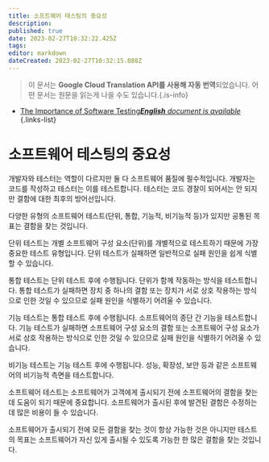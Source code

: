 ```yaml
---
title: 소프트웨어 테스팅의 중요성
description: 
published: true
date: 2023-02-27T10:32:22.425Z
tags: 
editor: markdown
dateCreated: 2023-02-27T10:32:15.088Z
---
```


> 이 문서는 **Google Cloud Translation API를 사용해 자동 번역**되었습니다.
어떤 문서는 원문을 읽는게 나을 수도 있습니다.{.is-info}



- [The Importance of Software Testing***English** document is available*](/en/Knowledge-base/Common/the-importance-of-software-testing)
{.links-list}


# 소프트웨어 테스팅의 중요성

개발자와 테스터는 역할이 다르지만 둘 다 소프트웨어 품질에 필수적입니다. 개발자는 코드를 작성하고 테스터는 이를 테스트합니다. 테스터는 코드 경찰이 되어서는 안 되지만 결함에 대한 최후의 방어선입니다.

다양한 유형의 소프트웨어 테스트(단위, 통합, 기능적, 비기능적 등)가 있지만 공통된 목표는 결함을 찾는 것입니다.

단위 테스트는 개별 소프트웨어 구성 요소(단위)를 개별적으로 테스트하기 때문에 가장 중요한 테스트 유형입니다. 단위 테스트가 실패하면 일반적으로 실패 원인을 쉽게 식별할 수 있습니다.

통합 테스트는 단위 테스트 후에 수행됩니다. 단위가 함께 작동하는 방식을 테스트합니다. 통합 테스트가 실패하면 장치 중 하나의 결함 또는 장치가 서로 상호 작용하는 방식으로 인한 것일 수 있으므로 실패 원인을 식별하기 어려울 수 있습니다.

기능 테스트는 통합 테스트 후에 수행됩니다. 소프트웨어의 종단 간 기능을 테스트합니다. 기능 테스트가 실패하면 소프트웨어 구성 요소의 결함 또는 소프트웨어 구성 요소가 서로 상호 작용하는 방식으로 인한 것일 수 있으므로 실패 원인을 식별하기 어려울 수 있습니다.

비기능 테스트는 기능 테스트 후에 수행됩니다. 성능, 확장성, 보안 등과 같은 소프트웨어의 비기능적 측면을 테스트합니다.

소프트웨어 테스트는 소프트웨어가 고객에게 출시되기 전에 소프트웨어의 결함을 찾는 데 도움이 되기 때문에 중요합니다. 소프트웨어가 출시된 후에 발견된 결함은 수정하는 데 많은 비용이 들 수 있습니다.

소프트웨어가 출시되기 전에 모든 결함을 찾는 것이 항상 가능한 것은 아니지만 테스트의 목표는 소프트웨어가 자신 있게 출시될 수 있도록 가능한 한 많은 결함을 찾는 것입니다.